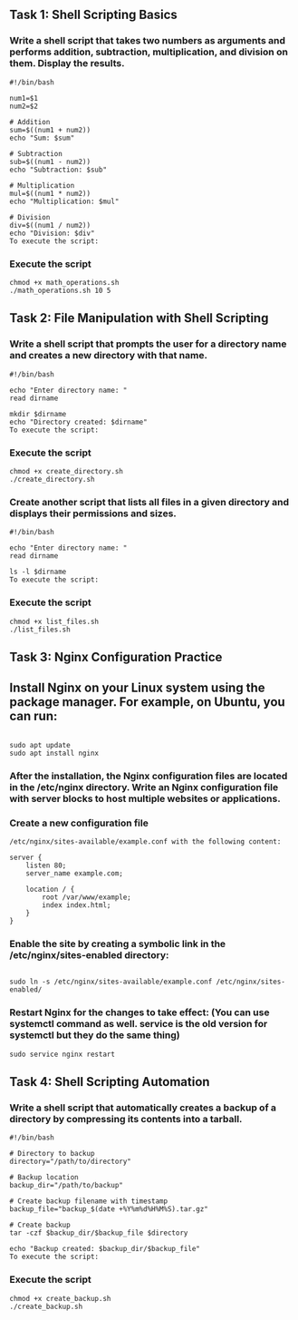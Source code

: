 ## Task 1: Shell Scripting Basics

### Write a shell script that takes two numbers as arguments and performs addition, subtraction, multiplication, and division on them. Display the results.

```
#!/bin/bash

num1=$1
num2=$2

# Addition
sum=$((num1 + num2))
echo "Sum: $sum"

# Subtraction
sub=$((num1 - num2))
echo "Subtraction: $sub"

# Multiplication
mul=$((num1 * num2))
echo "Multiplication: $mul"

# Division
div=$((num1 / num2))
echo "Division: $div"
To execute the script:
```

### Execute the script
```
chmod +x math_operations.sh
./math_operations.sh 10 5
```

## Task 2: File Manipulation with Shell Scripting

### Write a shell script that prompts the user for a directory name and creates a new directory with that name.

```
#!/bin/bash

echo "Enter directory name: "
read dirname

mkdir $dirname
echo "Directory created: $dirname"
To execute the script:
```

### Execute the script
```
chmod +x create_directory.sh
./create_directory.sh
```

### Create another script that lists all files in a given directory and displays their permissions and sizes.

```
#!/bin/bash

echo "Enter directory name: "
read dirname

ls -l $dirname
To execute the script:
```

### Execute the script

```
chmod +x list_files.sh
./list_files.sh
```

## Task 3: Nginx Configuration Practice


## Install Nginx on your Linux system using the package manager. For example, on Ubuntu, you can run:
```

sudo apt update
sudo apt install nginx
```

### After the installation, the Nginx configuration files are located in the /etc/nginx directory. Write an Nginx configuration file with server blocks to host multiple websites or applications.

### Create a new configuration file 

```
/etc/nginx/sites-available/example.conf with the following content:

```

```
server {
    listen 80;
    server_name example.com;

    location / {
        root /var/www/example;
        index index.html;
    }
}
```

### Enable the site by creating a symbolic link in the /etc/nginx/sites-enabled directory:
```

sudo ln -s /etc/nginx/sites-available/example.conf /etc/nginx/sites-enabled/
```

### Restart Nginx for the changes to take effect: (You can use systemctl command as well. service is the old version for systemctl but they do the same thing)

```
sudo service nginx restart
```

## Task 4: Shell Scripting Automation

### Write a shell script that automatically creates a backup of a directory by compressing its contents into a tarball.

```
#!/bin/bash

# Directory to backup
directory="/path/to/directory"

# Backup location
backup_dir="/path/to/backup"

# Create backup filename with timestamp
backup_file="backup_$(date +%Y%m%d%H%M%S).tar.gz"

# Create backup
tar -czf $backup_dir/$backup_file $directory

echo "Backup created: $backup_dir/$backup_file"
To execute the script:
```

### Execute the script
```
chmod +x create_backup.sh
./create_backup.sh
```